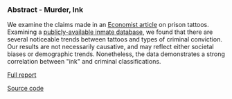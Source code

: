 ### Abstract - Murder, Ink

We examine the claims made in an [Economist article](http://www.economist.com/news/christmas-specials/21712032-what-can-be-learned-prisoners-tattoos-statistical-analysis-art) on prison tattoos. Examining a [publicly-available inmate database](http://www.dc.state.fl.us/pub/obis_request.html), we found that there are several noticeable trends between tattoos and types of criminal conviction. Our results are not necessarily causative, and may reflect either societal biases or demographic trends. Nonetheless, the data demonstrates a strong correlation between "ink" and criminal classifications.

[Full report](report1.md)

[Source code](../code/report1.ipynb)
